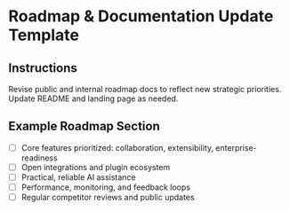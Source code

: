 # Roadmap & Documentation Update Template

## Instructions
Revise public and internal roadmap docs to reflect new strategic priorities. Update README and landing page as needed.

## Example Roadmap Section
- [ ] Core features prioritized: collaboration, extensibility, enterprise-readiness
- [ ] Open integrations and plugin ecosystem
- [ ] Practical, reliable AI assistance
- [ ] Performance, monitoring, and feedback loops
- [ ] Regular competitor reviews and public updates 
